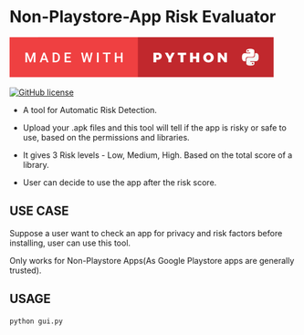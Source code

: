 # Non-Playstore-App Risk Evaluator
<p align="center">

  [![forthebadge made-with-python](https://github.com/ttyagi08/Non-Playstore-App-Risk-Evaluator-/blob/main/made-with-python.svg)](https://www.python.org/)
  
  [![GitHub license](https://img.shields.io/github/license/ttyagi08/Non-Playstore-App-Risk-Evaluator-)](https://github.com/ttyagi08/Non-Playstore-App-Risk-Evaluator-/blob/main/LICENSE)
</p>  
  </p>
  
* A tool for Automatic Risk Detection.

* Upload your .apk files and this tool will tell if the app is risky or safe to use, based on the permissions and libraries.

* It gives 3 Risk levels - Low, Medium, High. Based on the total score of a library.

* User can decide to use the app after the risk score.
## USE CASE 
Suppose a user want to check an app for privacy and risk factors before installing, user can use this tool. 

Only works for Non-Playstore Apps(As Google Playstore apps are generally trusted).
## USAGE
```bash
python gui.py
  ```



  
